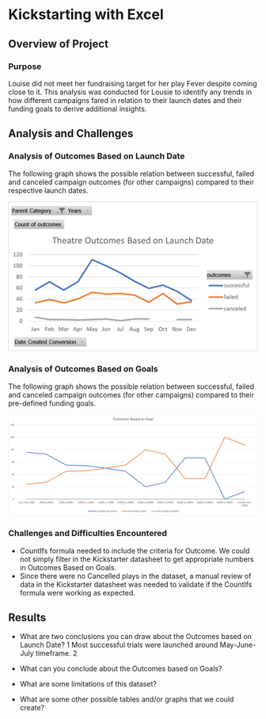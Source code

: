 # Kickstarting with Excel

## Overview of Project

### Purpose
Louise did not meet her fundraising target for her play Fever despite coming close to it. This analysis was conducted for Lousie to identify any trends in how different campaigns fared in relation to their launch dates and their funding goals to derive additional insights.

## Analysis and Challenges

### Analysis of Outcomes Based on Launch Date

The following graph shows the possible relation between successful, failed and canceled campaign outcomes (for other campaigns) compared to their respective launch dates. 

![Theater_Outcomes_vs_Launch](https://github.com/SBaig01/kickstarter-analysis/blob/d21d898dbb1c6fb7a306d32a55cf2026d6462d61/Theater_Outcomes_vs_Launch.png)

### Analysis of Outcomes Based on Goals

The following graph shows the possible relation between successful, failed and canceled campaign outcomes (for other campaigns) compared to their pre-defined funding goals.

![Outcomes_vs_Goals](https://github.com/SBaig01/kickstarter-analysis/blob/e36710ca997fda482d7675e6e94ffcc172b62b2e/Outcomes_vs_Goals.png)

### Challenges and Difficulties Encountered
* CountIfs formula needed to include the criteria for Outcome. We could not simply filter in the Kickstarter datasheet to get appropriate numbers in Outcomes Based on Goals.
* Since there were no Cancelled plays in the dataset, a manual review of data in the Kickstarter datasheet was needed to validate if the CountIfs formula were working as expected.

## Results

- What are two conclusions you can draw about the Outcomes based on Launch Date?
1 Most successful trials were launched around May-June-July timeframe.
2 

- What can you conclude about the Outcomes based on Goals?

- What are some limitations of this dataset?

- What are some other possible tables and/or graphs that we could create?
